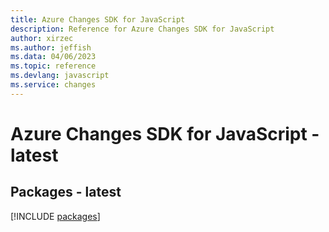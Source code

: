 ```yaml
---
title: Azure Changes SDK for JavaScript
description: Reference for Azure Changes SDK for JavaScript
author: xirzec
ms.author: jeffish
ms.data: 04/06/2023
ms.topic: reference
ms.devlang: javascript
ms.service: changes
---
```

# Azure Changes SDK for JavaScript - latest
## Packages - latest
[!INCLUDE [packages](changes-index.md)]